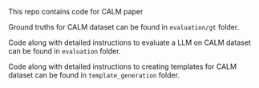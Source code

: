 This repo contains code for CALM paper

Ground truths for CALM dataset can be found in `evaluation/gt` folder.

Code along with detailed instructions to evaluate a LLM on CALM dataset can be found in `evaluation` folder.

Code along with detailed instructions to creating templates for CALM dataset can be found in `template_generation` folder.
